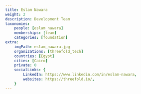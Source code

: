 ```yaml
---
title: Eslam Nawara
weight: 2
description: Development Team
taxonomies:
    people: [eslam_nawara]
    memberships: [team]
    categories: [foundation]
extra:
    imgPath: eslam_nawara.jpg
    organizations: [threefold_tech]
    countries: [Egypt]
    cities: [Cairo]
    private: 0
    socialLinks: {
        LinkedIn: https://www.linkedin.com/in/eslam-nawara,
        websites: https://threefold.io/,
    }
---
```

<!--

Eslam is a passionate software engineer focused on crafting innovative solutions and tackling complex challenges through creative problem-solving. With a strong foundation in software development, Eslam excels in designing and implementing robust applications to meet diverse user needs.

--!>